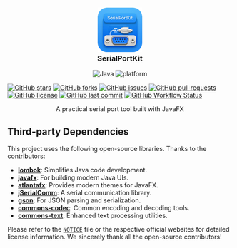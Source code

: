 <h3 align="center">
  <img src="readme/app.png" width="100" height="100" alt="Logo"/><br/>
  SerialPortKit
</h3>

<p align="center">
<img alt="Java" src="https://img.shields.io/badge/Java-24-%23b07219?logo=openjdk">
<img alt="platform" src="https://img.shields.io/badge/platform-Windows%20%7C%20Linux%20%7C%20macOS-blueviolet">
</p>

[![GitHub stars](https://img.shields.io/github/stars/yiaobang/SerialPortKit?style=social)](https://github.com/yiaobang/SerialPortKit/stargazers)
[![GitHub forks](https://img.shields.io/github/forks/yiaobang/SerialPortKit?style=social)](https://github.com/yiaobang/SerialPortKit/network/members)
[![GitHub issues](https://img.shields.io/github/issues/yiaobang/SerialPortKit)](https://github.com/yiaobang/SerialPortKit/issues)
[![GitHub pull requests](https://img.shields.io/github/issues-pr/yiaobang/SerialPortKit)](https://github.com/yiaobang/SerialPortKit/pulls)
[![GitHub license](https://img.shields.io/github/license/yiaobang/SerialPortKit)](https://github.com/yiaobang/SerialPortKit/blob/main/LICENSE)
[![GitHub last commit](https://img.shields.io/github/last-commit/yiaobang/SerialPortKit)](https://github.com/yiaobang/SerialPortKit/commits)
[![GitHub Workflow Status](https://img.shields.io/github/actions/workflow/status/yiaobang/SerialPortKit/gradle.yml)](https://github.com/yiaobang/SerialPortKit/actions)

<p align="center">
A practical serial port tool built with JavaFX
</p>

## Third-party Dependencies

This project uses the following open-source libraries. Thanks to the contributors:

- [**lombok**](https://github.com/projectlombok/lombok): Simplifies Java code development.
- [**javafx**](https://github.com/openjdk/jfx): For building modern Java UIs.
- [**atlantafx**](https://github.com/mkpaz/atlantafx): Provides modern themes for JavaFX.
- [**jSerialComm**](https://github.com/Fazecast/jSerialComm): A serial communication library.
- [**gson**](https://github.com/google/gson): For JSON parsing and serialization.
- [**commons-codec**](https://github.com/apache/commons-codec): Common encoding and decoding tools.
- [**commons-text**](https://github.com/apache/commons-text): Enhanced text processing utilities.

Please refer to the [`NOTICE`](NOTICE.txt) file or the respective official websites for detailed license information. We sincerely thank all the open-source contributors!
